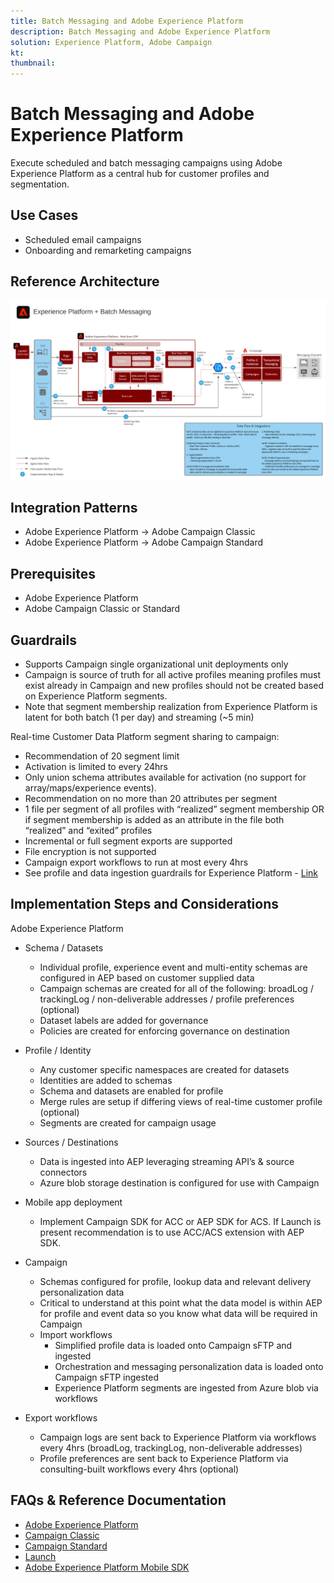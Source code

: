 ```yaml
---
title: Batch Messaging and Adobe Experience Platform
description: Batch Messaging and Adobe Experience Platform
solution: Experience Platform, Adobe Campaign
kt: 
thumbnail: 
---
```


# Batch Messaging and Adobe Experience Platform

Execute scheduled and batch messaging campaigns using Adobe Experience Platform as a central hub for customer profiles and segmentation.

## Use Cases

* Scheduled email campaigns
* Onboarding and remarketing campaigns

## Reference Architecture

![Batch Messaging](assets/aepbatch.svg)

## Integration Patterns

* Adobe Experience Platform → Adobe Campaign Classic
* Adobe Experience Platform → Adobe Campaign Standard

## Prerequisites

* Adobe Experience Platform
* Adobe Campaign Classic or Standard

## Guardrails

* Supports Campaign single organizational unit deployments only
* Campaign is source of truth for all active profiles meaning profiles must exist already in Campaign and new profiles should not be created based on Experience Platform segments.
* Note that segment membership realization from Experience Platform is latent for both batch (1 per day) and streaming (~5 min)

Real-time Customer Data Platform segment sharing to campaign:

* Recommendation of 20 segment limit
* Activation is limited to every 24hrs
* Only union schema attributes available for activation (no support for array/maps/experience events). 
* Recommendation on no more than 20 attributes per segment
* 1 file per segment of all profiles with “realized” segment membership OR if segment membership is added as an attribute in the file both “realized” and “exited” profiles
* Incremental or full segment exports are supported
* File encryption is not supported
* Campaign export workflows to run at most every 4hrs
* See profile and data ingestion guardrails for Experience Platform - [Link](https://experienceleague.adobe.com/docs/experience-platform/profile/guardrails.html?lang=en)

## Implementation Steps and Considerations

Adobe Experience Platform

* Schema / Datasets
  * Individual profile, experience event and multi-entity schemas are configured in AEP based on customer supplied data
  * Campaign schemas are created for all of the following: broadLog / trackingLog / non-deliverable addresses / profile preferences (optional)
  * Dataset labels are added for governance
  * Policies are created for enforcing governance on destination

* Profile / Identity
  * Any customer specific namespaces are created for datasets
  * Identities are added to schemas
  * Schema and datasets are enabled for profile
  * Merge rules are setup if differing views of real-time customer profile (optional)
  * Segments are created for campaign usage

* Sources / Destinations
  * Data is ingested into AEP leveraging streaming API’s & source connectors
  * Azure blob storage destination is configured for use with Campaign

* Mobile app deployment
  * Implement Campaign SDK for ACC or AEP SDK for ACS.  If Launch is present recommendation is to use ACC/ACS extension with AEP SDK.

* Campaign
  * Schemas configured for profile, lookup data and relevant delivery personalization data
  * Critical to understand at this point what the data model is within AEP for profile and event data so you know what data will be required in Campaign
  * Import workflows
    * Simplified profile data is loaded onto Campaign sFTP and ingested
    * Orchestration and messaging personalization data is loaded onto Campaign sFTP ingested
    * Experience Platform segments are ingested from Azure blob via workflows

* Export workflows
  * Campaign logs are sent back to Experience Platform via workflows every 4hrs (broadLog, trackingLog, non-deliverable addresses)
  * Profile preferences are sent back to Experience Platform via consulting-built workflows every 4hrs (optional)


## FAQs & Reference Documentation

* [Adobe Experience Platform](https://experienceleague.adobe.com/docs/experience-platform.html?lang=en)
* [Campaign Classic](https://experienceleague.adobe.com/docs/campaign-classic.html?lang=en)
* [Campaign Standard](https://experienceleague.adobe.com/docs/campaign-standard.html?lang=en)
* [Launch](https://experienceleague.adobe.com/docs/launch.html?lang=en)
* [Adobe Experience Platform Mobile SDK](https://experienceleague.adobe.com/docs/mobile.html?lang=en)
